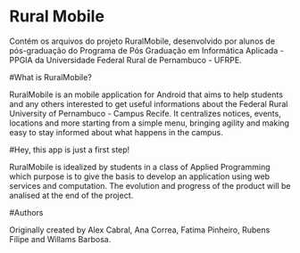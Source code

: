 # Rural Mobile

Contém os arquivos do projeto RuralMobile, desenvolvido por alunos de pós-graduação do Programa de Pós Graduação em Informática Aplicada - PPGIA da Universidade Federal Rural de Pernambuco - UFRPE.

#What is RuralMobile?

RuralMobile is an mobile application for Android that aims to help students and any others interested to get useful informations about the Federal Rural University of Pernambuco - Campus Recife. It centralizes notices, events, locations and more starting from a simple menu, bringing agility and making easy to stay informed about what happens in the campus. 

#Hey, this app is just a first step!

RuralMobile is idealized by students in a class of Applied Programming which purpose is to give the basis to develop an application using web services and computation. The evolution and progress of the product will be analised at the end of the project. 

#Authors

Originally created by Alex Cabral, Ana Correa, Fatima Pinheiro, Rubens Filipe and Willams Barbosa.
